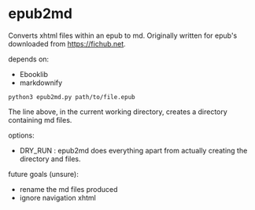 # epub2md

Converts xhtml files within an epub to md. Originally written for epub's downloaded from https://fichub.net.

depends on:
- Ebooklib
- markdownify

```
python3 epub2md.py path/to/file.epub
```

The line above, in the current working directory, creates a directory containing md files.

options:
- DRY_RUN : epub2md does everything apart from actually creating the directory and files.

future goals (unsure):
- rename the md files produced
- ignore navigation xhtml
